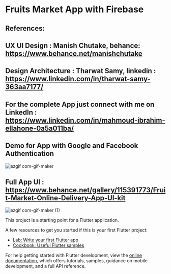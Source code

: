 # Fruits Market App with Firebase

## References: 
   ## UX UI Design        :  Manish Chutake, behance:  https://www.behance.net/manishchutake 
   ## Design Architecture :  Tharwat Samy, linkedin : https://www.linkedin.com/in/tharwat-samy-363aa7177/
   
## For the complete App just connect with me on LinkedIn : https://www.linkedin.com/in/mahmoud-ibrahim-ellahone-0a5a011ba/
## Demo for App with Google and Facebook Authentication
![ezgif com-gif-maker](https://user-images.githubusercontent.com/81623956/202060923-8c5cad73-f996-4a5c-88b7-2c52c45c48b5.gif)

## Full App UI : https://www.behance.net/gallery/115391773/Fruit-Market-Online-Delivery-App-UI-kit
![ezgif com-gif-maker (1)](https://user-images.githubusercontent.com/81623956/202062382-80d12c27-6cc3-4e04-8a08-b94fae2c4ca5.gif)

This project is a starting point for a Flutter application.

A few resources to get you started if this is your first Flutter project:

- [Lab: Write your first Flutter app](https://docs.flutter.dev/get-started/codelab)
- [Cookbook: Useful Flutter samples](https://docs.flutter.dev/cookbook)

For help getting started with Flutter development, view the
[online documentation](https://docs.flutter.dev/), which offers tutorials,
samples, guidance on mobile development, and a full API reference.
